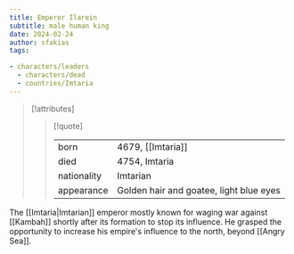 ```yaml
---
title: Emperor Ilarein
subtitle: male human king
date: 2024-02-24
author: sfakias
tags:

- characters/leaders
  - characters/dead
  - countries/Imtaria
---
```

> [!attributes]
> 
> > [!quote]
> >
> > | | |
> > | --- | --- |
> > | born | 4679, [[Imtaria]] |
> > | died | 4754, Imtaria |
> > | nationality | Imtarian |
> > | appearance | Golden hair and goatee, light blue eyes |

The [[Imtaria|Imtarian]] emperor mostly known for waging war against [[Kambah]] shortly after its formation to stop its influence. He grasped the opportunity to increase his empire's influence to the north, beyond [[Angry Sea]].